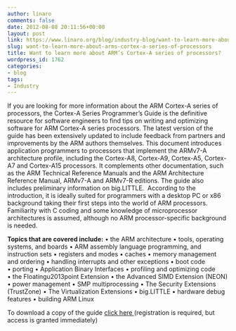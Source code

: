 ```yaml
---
author: linaro
comments: false
date: 2012-08-08 20:11:56+00:00
layout: post
link: https://www.linaro.org/blog/industry-blog/want-to-learn-more-about-arms-cortex-a-series-of-processors/
slug: want-to-learn-more-about-arms-cortex-a-series-of-processors
title: Want to learn more about ARM’s Cortex-A series of processors?
wordpress_id: 1762
categories:
- blog
tags:
- Industry
---
```


If you are looking for more information about the ARM Cortex-A series of processors, the Cortex-A Series Programmer’s Guide is the definitive resource for software engineers to find tips on writing and optimizing software for ARM Cortex-A series processors. The latest version of the guide has been extensively updated to include feedback from partners and improvements by the ARM authors themselves. This document introduces application programmers to processors that implement the ARMv7-A architecture profile, including the Cortex-A8, Cortex-A9, Cortex-A5, Cortex-A7 and Cortex-A15 processors. It complements other documentation, such as the ARM Technical Reference Manuals and the ARM Architecture Reference Manual, ARMv7-A and ARMv7-R editions. The guide also includes preliminary information on big.LITTLE.  According to the introduction, it is ideally suited for programmers with a desktop PC or x86 background taking their first steps into the world of ARM processors. Familiarity with C coding and some knowledge of microprocessor architectures is assumed, although no ARM processor-specific background is needed.

**Topics that are covered include:**
• the ARM architecture
• tools, operating systems, and boards
• ARM assembly language programming, and instruction sets
• registers and modes
• caches
• memory management and ordering
• handling interrupts and other exceptions
• boot code
• porting
• Application Binary Interfaces
• profiling and optimizing code
• the Floatingu2013point Extension
• the Advanced SIMD Extension (NEON)
• power management
• SMP multiprocessing
• The Security Extensions (TrustZone)
• The Virtualization Extensions
• big.LITTLE
• hardware debug features
• building ARM Linux

To download a copy of the guide [click here ](http://infocenter.arm.com/help/topic/com.arm.doc.den0013c/index.html)(registration is required, but access is granted immediately)
